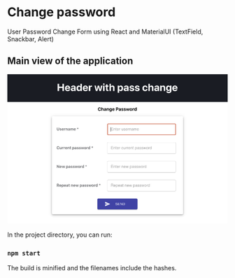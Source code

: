 # Change password
  User Password Change Form using React and MaterialUI (TextField, Snackbar, Alert)

  ## Main view of the application
<p align='center'>
<img src='./src/media/screen1.png' width='600' alt='Main view of the application'>
</p>

In the project directory, you can run:

### `npm start`

The build is minified and the filenames include the hashes.<br />